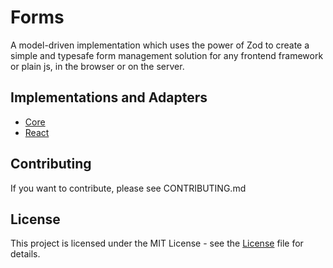 # Forms

A model-driven implementation which uses the power of Zod to create a simple and typesafe form management solution for any frontend framework or plain js, in the browser or on the server.

## Implementations and Adapters
* [Core](./packages/forms-core/README.md)
* [React](./packages/react-forms/README.md)

## Contributing

If you want to contribute, please see CONTRIBUTING.md

## License

This project is licensed under the MIT License - see the [License](License) file for details.
